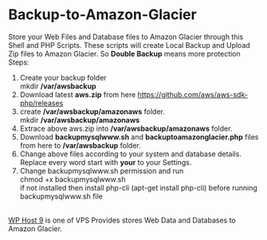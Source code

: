 # Backup-to-Amazon-Glacier</br>
Store your Web Files and Database files to Amazon Glacier through this Shell and PHP Scripts. These scripts will create Local Backup and Upload Zip files to Amazon Glacier. So <b>Double Backup</b> means more protection</br>
Steps:</br>
1. Create your backup folder</br>
  mkdir <b>/var/awsbackup</b></br>
2. Download latest <b>aws.zip</b> from here https://github.com/aws/aws-sdk-php/releases</br>
3. create <b>/var/awsbackup/amazonaws</b> folder.</br>
mkdir <b>/var/awsbackup/amazonaws</b></br>
4. Extrace above aws.zip into <b>/var/awsbackup/amazonaws</b> folder.</br>
5. Download <b>backupmysqlwww.sh</b> and <b>backuptoamazonglacier.php</b> files from here to <b>/var/awsbackup</b> folder.</br>
6. Change above files according to your system and database details. Replace every word start with <b>your</b> to your Settings.</br>
7. Change backupmysqlwww.sh permission and run</br>
chmod +x backupmysqlwww.sh</br>
if not installed then install php-cli (apt-get install php-cli) before running backupmysqlwww.sh file</br></br>

<a href="http://wphost9.com">WP Host 9</a> is one of VPS Provides stores Web Data and Databases to Amazon Glacier.
